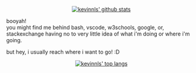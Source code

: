<!-- ### Hi there 👋>

<!--
**kevinnls/kevinnls** is a ✨ _special_ ✨ repository because its `README.md` (this file) appears on your GitHub profile.

Here are some ideas to get you started:

- 🔭 I’m currently working on ...
- 🌱 I’m currently learning ...
- 👯 I’m looking to collaborate on ...
- 🤔 I’m looking for help with ...
- 💬 Ask me about ...
- 📫 How to reach me: ...
- 😄 Pronouns: ...
- ⚡ Fun fact: ...
-->

<p align="center">
  <a href="https://github.com/anuraghazra/github-readme-stats">  
    <img alt="kevinnls' github stats" src="https://github-readme-stats.vercel.app/api?username=kevinnls&hide=stars&theme=dracula&show_icons=true"/>
  </a>
</p>

booyah!  
you might find me behind bash, vscode, w3schools, google, or, stackexchange having no to very little idea of what i'm doing or where i'm going.

but hey, i usually reach where i want to go! :D

<p align="center">
  <a href="https://github.com/anuraghazra/github-readme-stats">
    <img alt="kevinnls' top langs" src="https://github-readme-stats.vercel.app/api/top-langs/?username=kevinnls&layout=compact&theme=dracula"/>
  </a>
</p>

